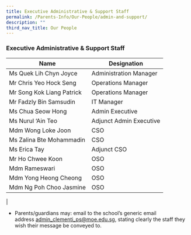 ```yaml
---
title: Executive Administrative & Support Staff
permalink: /Parents-Info/Our-People/admin-and-support/
description: ""
third_nav_title: Our People
---
```

### Executive Administrative & Support Staff

| Name | Designation |
|---|---|
| Ms Quek Lih Chyn Joyce | Administration Manager |
| Mr Chris Yeo Hock Seng | Operations Manager |
|  Mr Song Kok Liang Patrick | Operations Manager  |
| Mr Fadzly Bin Samsudin | IT Manager |
| Ms Chua Seow Hong | Admin Executive |
|  Ms Nurul ‘Ain Teo  |  Adjunct Admin Executive |
| Mdm Wong Loke Joon |CSO |
| Ms Zalina Bte Mohammadin |CSO |
| Ms Erica Tay | Adjunct CSO |
| Mr Ho Chwee Koon | OSO |
| Mdm Rameswari | OSO |
| Mdm Yong Heong Cheong |OSO |
| Mdm Ng Poh Choo Jasmine | OSO |
| 

*   Parents/guardians may: email to the school’s generic email address [admin\_clementi\_ps@moe.edu.sg](https://staging.d2kepjbew636xb.amplifyapp.com/Parents-Info/Our-People/admin_clementi_ps@moe.edu.sg), stating clearly the staff they wish their message be conveyed to.